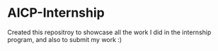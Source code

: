 # AICP-Internship

Created this repositroy to showcase all the work I did in the internship program, and also to submit my work :)

